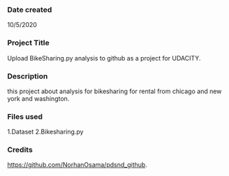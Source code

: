 ### Date created
10/5/2020

### Project Title
Upload BikeSharing.py analysis to github as a project for UDACITY.

### Description
this project about analysis for bikesharing for rental from chicago and new york and washington.

### Files used
1.Dataset
2.Bikesharing.py

### Credits
https://github.com/NorhanOsama/pdsnd_github.


